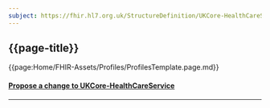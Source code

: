 ```yaml
---
subject: https://fhir.hl7.org.uk/StructureDefinition/UKCore-HealthCareService
---
```


## {{page-title}}

{{page:Home/FHIR-Assets/Profiles/ProfilesTemplate.page.md}}


<div id="Feedback" class="tabcontent">
<h4><a href='https://simplifier.net/HL7FHIRUKCoreR4/UKCore-HealthcareService/~issues?level=File' target="_blank">Propose a change to UKCore-HealthCareService</a></h4>
</div>

---